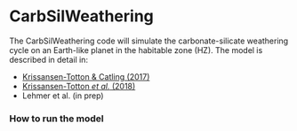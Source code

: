 # CarbSilWeathering

The CarbSilWeathering code will simulate the carbonate-silicate weathering
cycle on an Earth-like planet in the habitable zone (HZ). The model is
described in detail in:
* [Krissansen-Totton & Catling (2017)](https://doi.org/10.1038/ncomms15423)
* [Krissansen-Totton *et al.* (2018)](https://doi.org/10.1073/pnas.1721296115)
* Lehmer et al. (in prep)


### How to run the model



